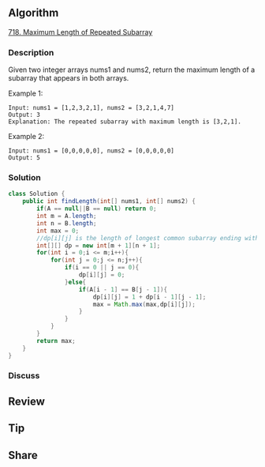## Algorithm

[718. Maximum Length of Repeated Subarray](https://leetcode.com/problems/maximum-length-of-repeated-subarray/)

### Description

Given two integer arrays nums1 and nums2, return the maximum length of a subarray that appears in both arrays.


Example 1:

```
Input: nums1 = [1,2,3,2,1], nums2 = [3,2,1,4,7]
Output: 3
Explanation: The repeated subarray with maximum length is [3,2,1].
```

Example 2:

```
Input: nums1 = [0,0,0,0,0], nums2 = [0,0,0,0,0]
Output: 5
```

### Solution

```java
class Solution {
    public int findLength(int[] nums1, int[] nums2) {
        if(A == null||B == null) return 0;
        int m = A.length;
        int n = B.length;
        int max = 0;
        //dp[i][j] is the length of longest common subarray ending with nums[i] and nums[j]
        int[][] dp = new int[m + 1][n + 1];
        for(int i = 0;i <= m;i++){
            for(int j = 0;j <= n;j++){
                if(i == 0 || j == 0){
                    dp[i][j] = 0;
                }else{
                    if(A[i - 1] == B[j - 1]){
                        dp[i][j] = 1 + dp[i - 1][j - 1];
                        max = Math.max(max,dp[i][j]);
                    }
                }
            }
        }
        return max;
    }
}
```

### Discuss

## Review


## Tip


## Share
